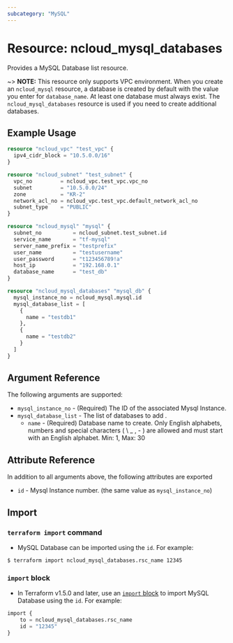 ```yaml
---
subcategory: "MySQL"
---
```


# Resource: ncloud_mysql_databases

Provides a MySQL Database list resource.

~> **NOTE:** This resource only supports VPC environment. When you create an `ncloud_mysql` resource, a database is created by default with the value you enter for `database_name`. At least one database must always exist. The `ncloud_mysql_databases` resource is used if you need to create additional databases.

## Example Usage

```terraform
resource "ncloud_vpc" "test_vpc" {
  ipv4_cidr_block = "10.5.0.0/16"
}

resource "ncloud_subnet" "test_subnet" {
  vpc_no         = ncloud_vpc.test_vpc.vpc_no
  subnet         = "10.5.0.0/24"
  zone           = "KR-2"
  network_acl_no = ncloud_vpc.test_vpc.default_network_acl_no
  subnet_type    = "PUBLIC"
}

resource "ncloud_mysql" "mysql" {
  subnet_no          = ncloud_subnet.test_subnet.id
  service_name       = "tf-mysql"
  server_name_prefix = "testprefix"
  user_name          = "testusername"
  user_password      = "t123456789!a"
  host_ip            = "192.168.0.1"
  database_name      = "test_db"
}

resource "ncloud_mysql_databases" "mysql_db" {
  mysql_instance_no = ncloud_mysql.mysql.id
  mysql_database_list = [
    {
      name = "testdb1"
    },
    {
      name = "testdb2"
    }
  ]
}
```

## Argument Reference

The following arguments are supported:

* `mysql_instance_no` - (Required) The ID of the associated Mysql Instance.
* `mysql_database_list` - The list of databases to add .
  * `name` - (Required) Database name to create. Only English alphabets, numbers and special characters ( \ _ , - ) are allowed and must start with an English alphabet. Min: 1, Max: 30

## Attribute Reference

In addition to all arguments above, the following attributes are exported

* `id` - Mysql Instance number. (the same value as `mysql_instance_no`)

## Import

### `terraform import` command

* MySQL Database can be imported using the `id`. For example:

```console
$ terraform import ncloud_mysql_databases.rsc_name 12345
```

### `import` block

* In Terraform v1.5.0 and later, use an [`import` block](https://developer.hashicorp.com/terraform/language/import) to import MySQL Database using the `id`. For example:

```terraform
import {
    to = ncloud_mysql_databases.rsc_name
    id = "12345"
}
```

